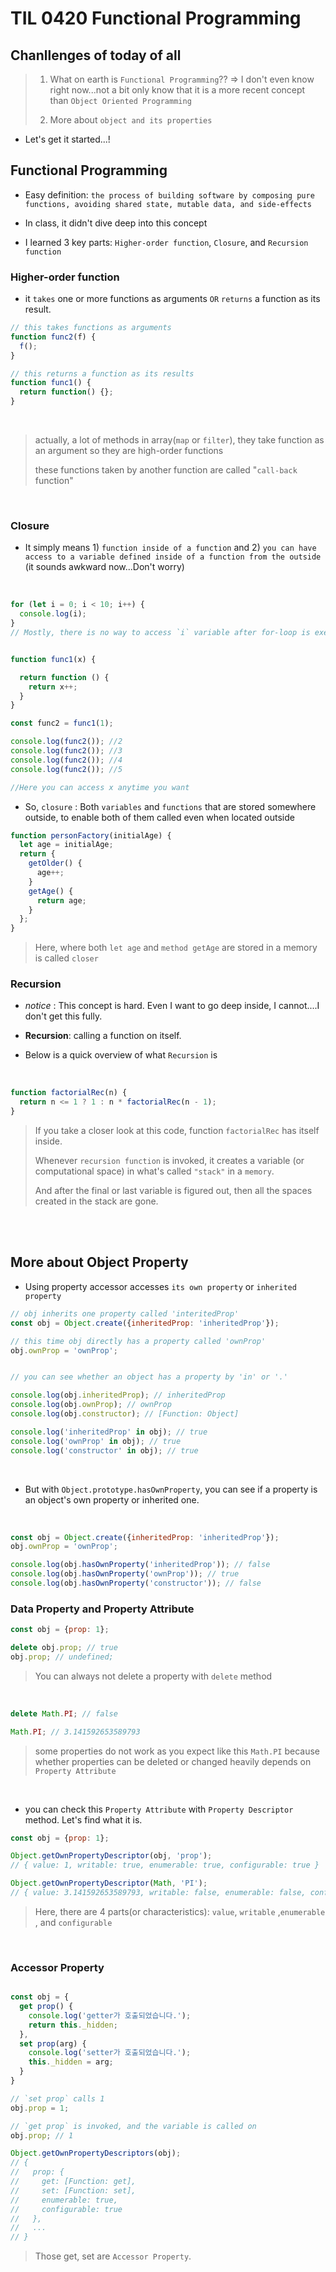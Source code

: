 # TIL 0420 Functional Programming

## Chanllenges of today of all

> 1. What on earth is `Functional Programming`?? => I don't even know right now...not a bit only know that it is a more recent concept than `Object Oriented Programming`
> 
> 2. More about `object and its properties`
>

- Let's get it started...!


## Functional Programming 

- Easy definition: `the process of building software by composing pure functions, avoiding shared state, mutable data, and side-effects`

- In class, it didn't dive deep into this concept

- I learned 3 key parts: `Higher-order function`, `Closure`, and `Recursion function`


### Higher-order function

- it `takes` one or more functions as arguments `OR` `returns` a function as its result.

```js
// this takes functions as arguments
function func2(f) {
  f();
}

// this returns a function as its results
function func1() {
  return function() {};
}
```

<br>

> actually, a lot of methods in array(`map` or `filter`), they take function as an argument so they are high-order functions 
>
> these functions taken by another function are called "`call-back` function"
>

<br>

### Closure

- It simply means 1) `function inside of a function` and 2) `you can have access to a variable defined inside of a function from the outside` (it sounds awkward now...Don't worry)

<br>

```js
for (let i = 0; i < 10; i++) {
  console.log(i);
}
// Mostly, there is no way to access `i` variable after for-loop is executed outside
```


```js

function func1(x) {

  return function () {
    return x++;
  }
}

const func2 = func1(1);

console.log(func2()); //2
console.log(func2()); //3
console.log(func2()); //4
console.log(func2()); //5

//Here you can access x anytime you want 
```


- So, `closure` : Both `variables` and `functions` that are stored somewhere outside, to enable both of them called even when located outside

```js
function personFactory(initialAge) {
  let age = initialAge;
  return {
    getOlder() {
      age++;
    }
    getAge() {
      return age;
    }
  };
}
```
> Here, where both `let age` and `method getAge` are stored in a memory is called `closer`

### Recursion

- *notice* : This concept is hard. Even I want to go deep inside, I cannot....I don't get this fully. 

- **Recursion**: calling a function on itself. 

- Below is a quick overview of what `Recursion` is 

<br>

```js
function factorialRec(n) {
  return n <= 1 ? 1 : n * factorialRec(n - 1);
}
```

> If you take a closer look at this code, function `factorialRec` has itself inside. 
>
> Whenever `recursion function` is invoked, it creates a variable (or computational space) in what's called `"stack"` in a `memory`.
>
>And after the final or last variable is figured out, then all the spaces created in the stack are gone.


<br>
<br>

## More about Object Property

- Using property accessor accesses `its own property` or `inherited property`

```js
// obj inherits one property called 'interitedProp'
const obj = Object.create({inheritedProp: 'inheritedProp'});

// this time obj directly has a property called 'ownProp'
obj.ownProp = 'ownProp';


// you can see whether an object has a property by 'in' or '.'

console.log(obj.inheritedProp); // inheritedProp
console.log(obj.ownProp); // ownProp
console.log(obj.constructor); // [Function: Object]

console.log('inheritedProp' in obj); // true
console.log('ownProp' in obj); // true
console.log('constructor' in obj); // true
```

<br>

- But with `Object.prototype.hasOwnProperty`, you can see if a property is an object's own property or inherited one.

<br>

```js
const obj = Object.create({inheritedProp: 'inheritedProp'});
obj.ownProp = 'ownProp';

console.log(obj.hasOwnProperty('inheritedProp')); // false
console.log(obj.hasOwnProperty('ownProp')); // true
console.log(obj.hasOwnProperty('constructor')); // false
```



### Data Property and Property Attribute

```js
const obj = {prop: 1};

delete obj.prop; // true
obj.prop; // undefined;
```

> You can always not delete a property with `delete` method
>

<br>

```js
delete Math.PI; // false

Math.PI; // 3.141592653589793
```

> some properties do not work as you expect like this `Math.PI` because whether properties can be deleted or changed heavily depends on `Property Attribute`

<br>

- you can check this `Property Attribute` with `Property Descriptor` method. Let's find what it is.

```js
const obj = {prop: 1};

Object.getOwnPropertyDescriptor(obj, 'prop');
// { value: 1, writable: true, enumerable: true, configurable: true }

Object.getOwnPropertyDescriptor(Math, 'PI');
// { value: 3.141592653589793, writable: false, enumerable: false, configurable: false }
```

> Here, there are 4 parts(or characteristics): `value`, `writable` ,`enumerable` , and `configurable`
>


<br>

### Accessor Property

```js

const obj = {
  get prop() {
    console.log('getter가 호출되었습니다.');
    return this._hidden;
  },
  set prop(arg) {
    console.log('setter가 호출되었습니다.');
    this._hidden = arg;
  }
}

// `set prop` calls 1
obj.prop = 1;

// `get prop` is invoked, and the variable is called on
obj.prop; // 1

Object.getOwnPropertyDescriptors(obj);
// {
//   prop: {
//     get: [Function: get],
//     set: [Function: set],
//     enumerable: true,
//     configurable: true
//   },
//   ...
// }

```

> Those get, set are `Accessor Property`.